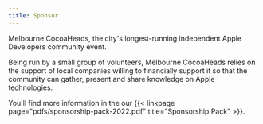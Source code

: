 ```yaml
---
title: Sponsor
---
```


Melbourne CocoaHeads, the city's longest-running independent Apple Developers community event.

Being run by a small group of volunteers, Melbourne CocoaHeads relies on the support of local companies willing to financially support it so that the community can gather, present and share knowledge on Apple technologies.

You'll find more information in the our {{< linkpage page="pdfs/sponsorship-pack-2022.pdf" title="Sponsorship Pack" >}}.